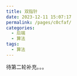 ```yaml
---
title: 双指针
date: 2023-12-11 15:07:17
permalink: /pages/c0cfaf/
categories: 
  - 后端
  - 算法
tags: 
  - 算法
---
```


待第二轮补充。。。
